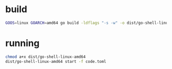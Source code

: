 # build 
```bash
GOOS=linux GOARCH=amd64 go build -ldflags "-s -w" -o dist/go-shell-linux-amd64 main.go
```


# running
```bash
chmod a+x dist/go-shell-linux-amd64
dist/go-shell-linux-amd64 start -f code.toml
```
